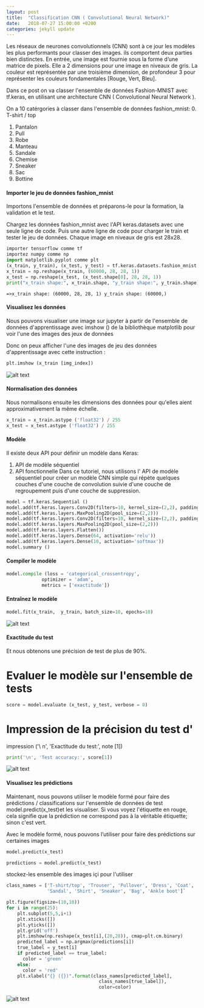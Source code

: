 ```yaml
---
layout: post
title:  "Classification CNN ( Convolutional Neural Network)"
date:   2018-07-27 15:00:00 +0200
categories: jekyll update
---
```

Les réseaux de neurones convolutionnels (CNN) sont à ce jour les modèles les plus performants pour classer des images.  ils comportent deux parties bien distinctes. 
En entrée, une image est fournie sous la forme d’une matrice de pixels. Elle a 2 dimensions pour une image en niveaux de gris. 
La couleur est représentée par une troisième dimension, de profondeur 3 pour représenter les couleurs fondamentales [Rouge, Vert, Bleu].

Dans ce post on va classer l'ensemble de données Fashion-MNIST avec tf.keras, en utilisant une architecture CNN ( Convolutional Neural Network ).

 On a 10 catérgories à classer dans l'ensemble de données fashion_mnist:
0. T-shirt / top  
1. Pantalon  
2. Pull  
3. Robe  
4. Manteau  
5. Sandale  
6. Chemise  
7. Sneaker  
8. Sac  
9. Bottine

#### Importer le jeu de données fashion_mnist
Importons l'ensemble de données et préparons-le pour la formation, la validation et le test.

Chargez les données fashion_mnist avec l'API keras.datasets avec une seule ligne de code. Puis une autre ligne de code pour charger le train et tester le jeu de données. Chaque image en niveaux de gris est 28x28.

```python
importer tensorflow comme tf
importez numpy comme np 
import matplotlib.pyplot comme plt
(x_train, y_train), (x_test, y_test) = tf.keras.datasets.fashion_mnist.load_data()
x_train = np.reshape(x_train, (60000, 28, 28, 1))
x_test = np.reshape(x_test, (x_test.shape[0], 28, 28, 1))
print("x_train shape:", x_train.shape, "y_train shape:", y_train.shape)
``` 
`=>x_train shape: (60000, 28, 28, 1) y_train shape: (60000,)`

#### Visualisez les données
Nous pouvons visualiser une image sur jupyter à partir de l'ensemble de données d'apprentissage avec imshow () de la bibliothèque matplotlib pour voir l'une des images des jeux de données

Donc on peux afficher l'une des images de jeu des données d'apprentissage avec cette instruction :
```python
plt.imshow (x_train [img_index])
```

![alt text](https://rabebbenothmen.github.io/image/imagevisualise.png "imagevisualisé")
#### Normalisation des données
Nous normalisons ensuite les dimensions des données pour qu'elles aient approximativement la même échelle.
```python
x_train = x_train.astype ('float32') / 255 
x_test = x_test.astype ('float32') / 255
```
#### Modèle 
Il existe deux API pour définir un modèle dans Keras:

1. API de modèle séquentiel
2. API fonctionnelle
Dans ce tutoriel, nous utilisons l' API de modèle séquentiel pour créer un modèle CNN simple qui répète quelques couches d'une couche de convolution suivie d'une couche de regroupement puis d'une couche de suppression.

```python
model = tf.keras.Sequential ()
model.add(tf.keras.layers.Conv2D(filters=10, kernel_size=(2,2), padding='same', activation='relu', input_shape=(28,28,1))) 
model.add(tf.keras.layers.MaxPooling2D(pool_size=(2,2)))
model.add(tf.keras.layers.Conv2D(filters=10, kernel_size=(2,2), padding='same', activation='relu')) 
model.add(tf.keras.layers.MaxPooling2D(pool_size=(2,2)))
model.add(tf.keras.layers.Flatten())
model.add(tf.keras.layers.Dense(64, activation='relu'))
model.add(tf.keras.layers.Dense(10, activation='softmax'))
model.summary ()
```
#### Compiler le modèle
```python
model.compile (loss = 'categorical_crossentropy', 
             optimizer = 'adam', 
             metrics = ['exactitude'])

```
#### Entraînez le modèle
```python
model.fit(x_train,  y_train, batch_size=10, epochs=10)
```
![alt text](https://rabebbenothmen.github.io/image/compilation.png "compilation")


#### Exactitude du test
Et nous obtenons une précision de test de plus de 90%.

# Evaluer le modèle sur l'ensemble de tests 
```python
score = model.evaluate (x_test, y_test, verbose = 0)
```
# Impression de la précision du test d' 
impression ('\ n', 'Exactitude du test:', note [1])
```python
print('\n', 'Test accuracy:', score[1])
```
![alt text](https://rabebbenothmen.github.io/image/tauxtest.png "tauxtest")


#### Visualisez les prédictions
Maintenant, nous pouvons utiliser le modèle formé pour faire des prédictions / classifications sur l'ensemble de données de test model.predict(x_test)et les visualiser. Si vous voyez l'étiquette en rouge, cela signifie que la prédiction ne correspond pas à la véritable étiquette; sinon c'est vert.

Avec le modèle formé, nous pouvons l’utiliser pour faire des prédictions sur certaines images
```python
model.predict(x_test)

predictions = model.predict(x_test)
```
stockez-les ensemble des images içi pour l'utiliser 
```python
class_names = ['T-shirt/top', 'Trouser', 'Pullover', 'Dress', 'Coat', 
               'Sandal', 'Shirt', 'Sneaker', 'Bag', 'Ankle boot']`
```
```python
plt.figure(figsize=(10,10))
for i in range(25):
    plt.subplot(5,5,i+1)
    plt.xticks([])
    plt.yticks([])
    plt.grid('off')
    plt.imshow(np.reshape(x_test[i],(28,28)), cmap=plt.cm.binary)
    predicted_label = np.argmax(predictions[i])
    true_label = y_test[i]
    if predicted_label == true_label:
      color = 'green'
    else:
      color = 'red'
    plt.xlabel("{} ({})".format(class_names[predicted_label], 
                                  class_names[true_label]),
                                  color=color)
```

![alt text](https://rabebbenothmen.github.io/image/res.png "res")


